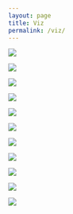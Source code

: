 ```yaml
---
layout: page
title: Viz
permalink: /viz/
---
```


![](/assets/viz/regional_population_structures.png)

![](/assets/viz/europe_educ.png)

![](/assets/viz/euro_labor_force.png)

![](/assets/viz/popchange.png)

![](/assets/viz/popdens.png)

![](/assets/viz/the_oldest_living.png)

![](/assets/viz/topical_cluster_cloud_maxo.png)

![](/assets/viz/disko.png)

![](/assets/viz/unknown_pleasures.png)

![](/assets/viz/lexis_surface.png)

![](/assets/viz/codus2014.png)
<!--What do we know about the mortality and fertility of funnel-eared bats? This maps shows our demographic knowledge on bats and many other animals. Amount and type of information are encoded via a two dimensional color scale and single species are ordered in a treemap according to their taxonomy. Note: The data visualized here is outdated.-->

